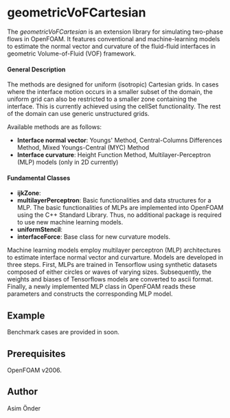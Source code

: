 
# geometricVoFCartesian
The *geometricVoFCartesian* is an extension library for simulating two-phase flows in OpenFOAM. It features conventional and machine-learning models to estimate the normal vector and curvature of the fluid-fluid interfaces in geometric Volume-of-Fluid (VOF) framework. 

#### General Description
The methods are designed for uniform (isotropic) Cartesian grids. In cases where the interface motion occurs in a smaller subset of the domain, the uniform grid can also be restricted to a smaller zone containing the interface. This is currently achieved using the cellSet functionality. The rest of the domain can use generic unstructured grids. 

Available methods are as follows:
- **Interface normal vector**: Youngs' Method, Central-Columns Differences Method, Mixed Youngs-Central (MYC) Method
- **Interface curvature**: Height Function Method, Multilayer-Perceptron (MLP) models (only in 2D currently)

#### Fundamental Classes
- **ijkZone**: 
- **multilayerPerceptron**: Basic functionalities and data structures for a MLP. The basic functionalities of MLPs are implemented into OpenFOAM using the C++ Standard Library. Thus, no additional package is required to use new machine learning models.  
- **uniformStencil**: 
- **interfaceForce**: Base class for new curvature models.



Machine learning models employ multilayer perceptron (MLP) architectures to estimate interface normal vector and curvarture. 
Models are developed in three steps. First, MLPs are trained in Tensorflow using synthetic datasets composed of either circles or waves of varying sizes. Subsequently, the weights and biases of Tensorflows models are converted to ascii format. Finally, a newly implemented MLP class in OpenFOAM reads these parameters and constructs the corresponding MLP model. 


## Example 
Benchmark cases are provided in soon.

## Prerequisites
OpenFOAM v2006.

## Author
Asim Önder



